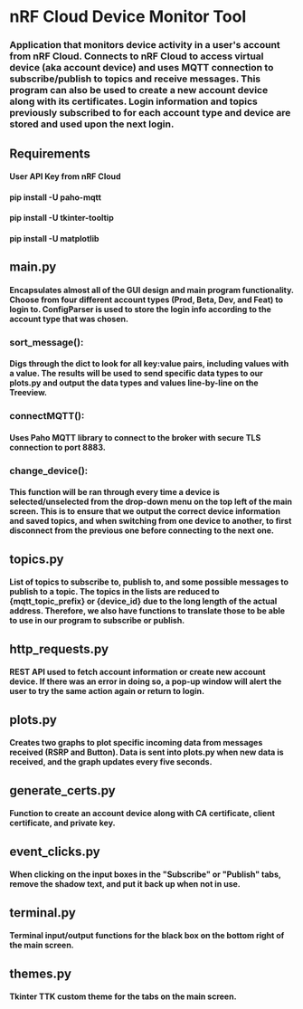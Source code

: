 # nRF Cloud Device Monitor Tool

### Application that monitors device activity in a user's account from nRF Cloud. Connects to nRF Cloud to access virtual device (aka account device) and uses MQTT connection to subscribe/publish to topics and receive messages. This program can also be used to create a new account device along with its certificates. Login information and topics previously subscribed to for each account type and device are stored and used upon the next login.

## Requirements

#### User API Key from nRF Cloud
#### pip install -U paho-mqtt
#### pip install -U tkinter-tooltip
#### pip install -U matplotlib

## main.py
#### Encapsulates almost all of the GUI design and main program functionality. Choose from four different account types (Prod, Beta, Dev, and Feat) to login to. ConfigParser is used to store the login info according to the account type that was chosen.

### sort_message():
#### Digs through the dict to look for all key:value pairs, including values with a value. The results will be used to send specific data types to our plots.py and output the data types and values line-by-line on the Treeview.

### connectMQTT():
#### Uses Paho MQTT library to connect to the broker with secure TLS connection to port 8883.

### change_device():
#### This function will be ran through every time a device is selected/unselected from the drop-down menu on the top left of the main screen. This is to ensure that we output the correct device information and saved topics, and when switching from one device to another, to first disconnect from the previous one before connecting to the next one.

## topics.py
#### List of topics to subscribe to, publish to, and some possible messages to publish to a topic. The topics in the lists are reduced to {mqtt_topic_prefix} or {device_id} due to the long length of the actual address. Therefore, we also have functions to translate those to be able to use in our program to subscribe or publish.

## http_requests.py
#### REST API used to fetch account information or create new account device. If there was an error in doing so, a pop-up window will alert the user to try the same action again or return to login.

## plots.py
#### Creates two graphs to plot specific incoming data from messages received (RSRP and Button). Data is sent into plots.py when new data is received, and the graph updates every five seconds.

## generate_certs.py
#### Function to create an account device along with CA certificate, client certificate, and private key.

## event_clicks.py
#### When clicking on the input boxes in the "Subscribe" or "Publish" tabs, remove the shadow text, and put it back up when not in use.

## terminal.py
#### Terminal input/output functions for the black box on the bottom right of the main screen.

## themes.py
#### Tkinter TTK custom theme for the tabs on the main screen.